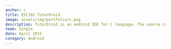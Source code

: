 ```yaml
---
anchor: c
title: ESC101 TutorDroid
image: assets/img/portfolio/c.png
description: TutorDroid is an android IDE for C language. The source code can be found <a href="https://github.com/ShikherVerma/TutorDroid">here</a>. ESC101 uses Tiny C Compiler and TED Text editor. It also contains tutorial code to help learn programming.
team: Single
date: April 2015
category: Android
---
```

